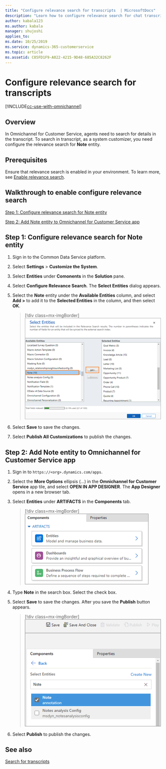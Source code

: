 ```yaml
---
title: "Configure relevance search for transcripts  | MicrosoftDocs"
description: "Learn how to configure relevance search for chat transcript so agents can search in Omnichannel for Customer Service app."
author: kabala123
ms.author: kabala
manager: shujoshi
applies_to: 
ms.date: 10/25/2019
ms.service: dynamics-365-customerservice
ms.topic: article
ms.assetid: C85FD1F9-A022-4215-9D48-685A32C8262F
---
```

# Configure relevance search for transcripts 

[!INCLUDE[cc-use-with-omnichannel](../../includes/cc-use-with-omnichannel.md)]

## Overview

In Omnichannel for Customer Service, agents need to search for details in the transcript. To search in transcript, as a system customizer, you need configure the relevance search for **Note** entity.

## Prerequisites

Ensure that relevance search is enabled in your environment. To learn more, see [Enable relevance search](https://docs.microsoft.com/power-platform/admin/configure-relevance-search-organization#enable-relevance-search).
 
## Walkthrough to enable configure relevance search

[Step 1: Configure relevance search for Note entity](#step-1-configure-relevance-search-for-note-entity)

[Step 2: Add Note entity to Omnichannel for Customer Service app](#step-2-add-note-entity-to-omnichannel-for-customer-service-app)

## Step 1: Configure relevance search for Note entity

1. Sign in to the Common Data Service platform.

2. Select **Settings** > **Customize the System**.

3. Select **Entities** under **Comonents** in the **Solution** pane.

4. Select **Configure Relevance Search**. The **Select Entities** dialog appears.

5. Select the **Note** entity under the **Available Entities** column, and select **Add >** to add it to the **Selected Entities** in the column, and then select **OK**.

    > [!div class=mx-imgBorder]
    > ![Add Note entity](../media/add-note-entity.png "Add Note entity")  

6. Select **Save** to save the changes.

7. Select **Publish All Customizations** to publish the changes.

## Step 2: Add Note entity to Omnichannel for Customer Service app

1. Sign in to `https://<org>.dynamics.com/apps`.

2. Select the **More Options** ellipsis (...) in the **Omnichannel for Customer Service** app tile, and select **OPEN IN APP DESIGNER**. The **App Designer** opens in a new browser tab.

3. Select **Entities** under **ARTIFACTS** in the **Components** tab.

    > [!div class=mx-imgBorder]
    > ![Select Entities](../media/app-designer-entities.png "Select Entities") 

4. Type **Note** in the search box. Select the check box.

5. Select **Save** to save the changes. After you save the **Publish** button appears.

    > [!div class=mx-imgBorder]
    > ![Select Note](../media/select-note.png "Select Note") 

6. Select **Publish** to publish the changes.

## See also

[Search for transcripts](../agent/agent-oc/oc-search-transcipts.md)